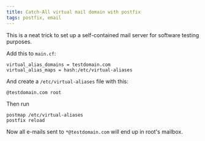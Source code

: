 ```yaml
---
title: Catch-All virtual mail domain with postfix
tags: postfix, email
---
```


This is a neat trick to set up a self-contained mail server for software testing purposes.

Add this to `main.cf`:

    virtual_alias_domains = testdomain.com
    virtual_alias_maps = hash:/etc/virtual-aliases

And create a `/etc/virtual-aliases` file with this:

    @testdomain.com root

Then run

    postmap /etc/virtual-aliases
    postfix reload

Now all e-mails sent to `*@testdomain.com` will end up in root's mailbox.

